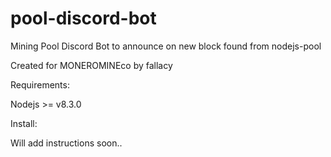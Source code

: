 # pool-discord-bot
Mining Pool Discord Bot to announce on new block found from nodejs-pool

Created for MONEROMINEco by fallacy

Requirements:

Nodejs >= v8.3.0

Install:

Will add instructions soon..
